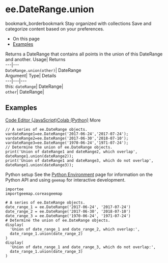  
#  ee.DateRange.union 
bookmark_borderbookmark Stay organized with collections  Save and categorize content based on your preferences. 
  * On this page
  * [Examples](https://developers.google.com/earth-engine/apidocs/ee-daterange-union#examples)


Returns a DateRange that contains all points in the union of this DateRange and another. 
Usage| Returns  
---|---  
`DateRange.union(other)`| DateRange  
Argument| Type| Details  
---|---|---  
this: `dateRange`| DateRange|   
`other`| DateRange|   
## Examples
[Code Editor (JavaScript)](https://developers.google.com/earth-engine/apidocs/ee-daterange-union#code-editor-javascript-sample)[Colab (Python)](https://developers.google.com/earth-engine/apidocs/ee-daterange-union#colab-python-sample) More
```
// A series of ee.DateRange objects.
vardateRange1=ee.DateRange('2017-06-24','2017-07-24');
vardateRange2=ee.DateRange('2017-06-30','2018-07-10');
vardateRange3=ee.DateRange('1970-06-24','1971-07-24');
// Determine the union of ee.DateRange objects.
print('Union of dateRange1 and dateRange2, which overlap',
dateRange1.union(dateRange2));
print('Union of dateRange1 and dateRange3, which do not overlap',
dateRange1.union(dateRange3));
```
Python setup
See the [ Python Environment](https://developers.google.com/earth-engine/guides/python_install) page for information on the Python API and using `geemap` for interactive development.
```
importee
importgeemap.coreasgeemap
```
```
# A series of ee.DateRange objects.
date_range_1 = ee.DateRange('2017-06-24', '2017-07-24')
date_range_2 = ee.DateRange('2017-06-30', '2018-07-10')
date_range_3 = ee.DateRange('1970-06-24', '1971-07-24')
# Determine the union of ee.DateRange objects.
display(
  'Union of date_range_1 and date_range_2, which overlap:',
  date_range_1.union(date_range_2)
)
display(
  'Union of date_range_1 and date_range_3, which do not overlap:',
  date_range_1.union(date_range_3)
)
```

